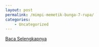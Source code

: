 ```yaml
---
layout: post
permalink: /mimpi-memetik-bunga-7-rupa/
categories:
    - Uncategorized
---
```


[Baca Selengkapnya](/01)